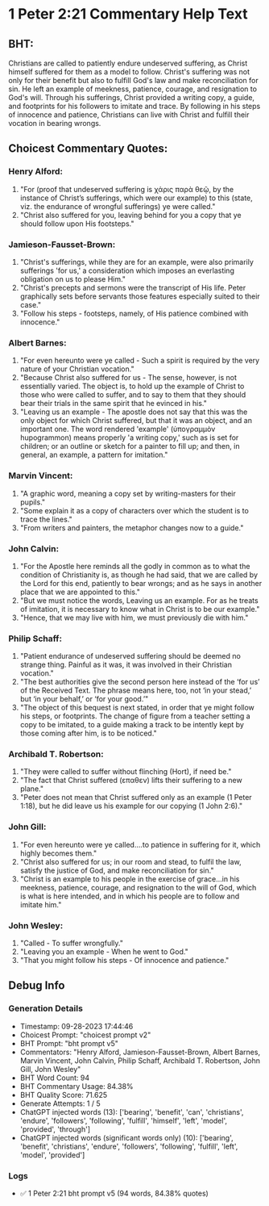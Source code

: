 # 1 Peter 2:21 Commentary Help Text

## BHT:
Christians are called to patiently endure undeserved suffering, as Christ himself suffered for them as a model to follow. Christ's suffering was not only for their benefit but also to fulfill God's law and make reconciliation for sin. He left an example of meekness, patience, courage, and resignation to God's will. Through his sufferings, Christ provided a writing copy, a guide, and footprints for his followers to imitate and trace. By following in his steps of innocence and patience, Christians can live with Christ and fulfill their vocation in bearing wrongs.

## Choicest Commentary Quotes:
### Henry Alford:
1. "For (proof that undeserved suffering is χάρις παρὰ θεῷ, by the instance of Christ’s sufferings, which were our example) to this (state, viz. the endurance of wrongful sufferings) ye were called." 
2. "Christ also suffered for you, leaving behind for you a copy that ye should follow upon His footsteps."

### Jamieson-Fausset-Brown:
1. "Christ's sufferings, while they are for an example, were also primarily sufferings 'for us,' a consideration which imposes an everlasting obligation on us to please Him."
2. "Christ's precepts and sermons were the transcript of His life. Peter graphically sets before servants those features especially suited to their case."
3. "Follow his steps - footsteps, namely, of His patience combined with innocence."

### Albert Barnes:
1. "For even hereunto were ye called - Such a spirit is required by the very nature of your Christian vocation."
2. "Because Christ also suffered for us - The sense, however, is not essentially varied. The object is, to hold up the example of Christ to those who were called to suffer, and to say to them that they should bear their trials in the same spirit that he evinced in his."
3. "Leaving us an example - The apostle does not say that this was the only object for which Christ suffered, but that it was an object, and an important one. The word rendered 'example' (ὑπογραμμὸν hupogrammon) means properly 'a writing copy,' such as is set for children; or an outline or sketch for a painter to fill up; and then, in general, an example, a pattern for imitation."

### Marvin Vincent:
1. "A graphic word, meaning a copy set by writing-masters for their pupils."
2. "Some explain it as a copy of characters over which the student is to trace the lines."
3. "From writers and painters, the metaphor changes now to a guide."

### John Calvin:
1. "For the Apostle here reminds all the godly in common as to what the condition of Christianity is, as though he had said, that we are called by the Lord for this end, patiently to bear wrongs; and as he says in another place that we are appointed to this."
2. "But we must notice the words, Leaving us an example. For as he treats of imitation, it is necessary to know what in Christ is to be our example."
3. "Hence, that we may live with him, we must previously die with him."

### Philip Schaff:
1. "Patient endurance of undeserved suffering should be deemed no strange thing. Painful as it was, it was involved in their Christian vocation."
2. "The best authorities give the second person here instead of the ‘for us’ of the Received Text. The phrase means here, too, not ‘in your stead,’ but ‘in your behalf,’ or ‘for your good.’"
3. "The object of this bequest is next stated, in order that ye might follow his steps, or footprints. The change of figure from a teacher setting a copy to be imitated, to a guide making a track to be intently kept by those coming after him, is to be noticed."

### Archibald T. Robertson:
1. "They were called to suffer without flinching (Hort), if need be."
2. "The fact that Christ suffered (επαθεν) lifts their suffering to a new plane."
3. "Peter does not mean that Christ suffered only as an example (1 Peter 1:18), but he did leave us his example for our copying (1 John 2:6)."

### John Gill:
1. "For even hereunto were ye called....to patience in suffering for it, which highly becomes them."
2. "Christ also suffered for us; in our room and stead, to fulfil the law, satisfy the justice of God, and make reconciliation for sin."
3. "Christ is an example to his people in the exercise of grace...in his meekness, patience, courage, and resignation to the will of God, which is what is here intended, and in which his people are to follow and imitate him."

### John Wesley:
1. "Called - To suffer wrongfully."
2. "Leaving you an example - When he went to God."
3. "That you might follow his steps - Of innocence and patience."


## Debug Info
### Generation Details
- Timestamp: 09-28-2023 17:44:46
- Choicest Prompt: "choicest prompt v2"
- BHT Prompt: "bht prompt v5"
- Commentators: "Henry Alford, Jamieson-Fausset-Brown, Albert Barnes, Marvin Vincent, John Calvin, Philip Schaff, Archibald T. Robertson, John Gill, John Wesley"
- BHT Word Count: 94
- BHT Commentary Usage: 84.38%
- BHT Quality Score: 71.625
- Generate Attempts: 1 / 5
- ChatGPT injected words (13):
	['bearing', 'benefit', 'can', 'christians', 'endure', 'followers', 'following', 'fulfill', 'himself', 'left', 'model', 'provided', 'through']
- ChatGPT injected words (significant words only) (10):
	['bearing', 'benefit', 'christians', 'endure', 'followers', 'following', 'fulfill', 'left', 'model', 'provided']

### Logs
- ✅ 1 Peter 2:21 bht prompt v5 (94 words, 84.38% quotes)